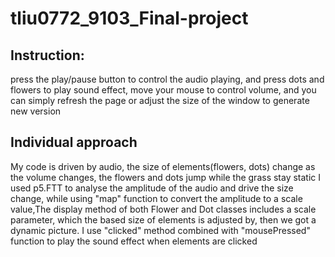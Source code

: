 # tliu0772_9103_Final-project
## Instruction:
press the play/pause button to control the audio playing, and press dots and flowers to play sound effect, move your mouse to control volume, and you can simply refresh the page or adjust the size of the window to generate new version
## Individual approach
My code is driven by audio, the size of elements(flowers, dots) change as the volume changes, the flowers and dots jump while the grass stay static
I used p5.FTT to analyse the amplitude of the audio and drive the size change, while using "map" function to convert the amplitude to a scale value,The display method of both Flower and Dot classes includes a scale parameter, which the based size of elements is adjusted by, then we got a dynamic picture. I use "clicked" method combined with "mousePressed" function to play the sound effect when elements are clicked
